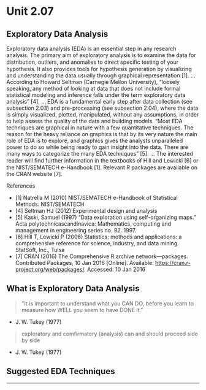 # Unit 2.07 

## Exploratory Data Analysis

Exploratory data analysis (EDA) is an essential step in any research analysis. The primary aim of exploratory analysis is to examine the data for distribution, outliers, and anomalies to direct speciﬁc testing of your hypothesis. 
It also provides tools for hypothesis generation by visualizing and understanding the data usually through graphical representation [1].
...
According to Howard Seltman (Carnegie Mellon University), “loosely speaking, any method of looking at data that does not include formal statistical modeling and inference falls under the term exploratory data analysis” [4].
...
EDA is a fundamental early step after data collection (see subsection 2.03) and pre-processing (see subsection 2.04), where the data is simply visualized, plotted, manipulated, without any assumptions, in order to help assess the quality of the data and building models. “Most EDA techniques are graphical in nature with a few quantitative techniques. The reason for the heavy reliance on graphics is that by its very nature the main role of EDA is to explore, and graphics gives the analysts unparalleled power to do so while being ready to gain insight into the data. There are many ways to categorize the many EDA techniques” [5].
...
The interested reader will ﬁnd further information in the textbooks of Hill and Lewicki [6] or the NIST/SEMATECH e-Handbook [1]. Relevant R packages are available on the CRAN website [7].

References
  * [1] Natrella M (2010) NIST/SEMATECH e-Handbook of Statistical Methods. NIST/SEMATECH
  * [4] Seltman HJ (2012) Experimental design and analysis
  * [5] Kaski, Samuel (1997) “Data exploration using self-organizing maps.” Acta polytechnicascandinavica: Mathematics, computing and management in engineering series no. 82. 1997.
  * [6] Hill T, Lewicki P (2006) Statistics: methods and applications: a comprehensive reference for science, industry, and data mining. StatSoft, Inc., Tulsa
  * [7] CRAN (2016) The Comprehensive R archive network—packages. Contributed Packages, 10 Jan 2016 [Online]. Available: https://cran.r-project.org/web/packages/. Accessed: 10 Jan 2016
  
## What is Exploratory Data Analysis

> "It is important to understand what you CAN DO, before you learn to measure how WELL you seem to have DONE it."
- J. W. Tukey (1977)

> exploratory and comfirmatory (analysis) can and should proceed side by side
- J. W. Tukey (1977)

## Suggested EDA Techniques



---

